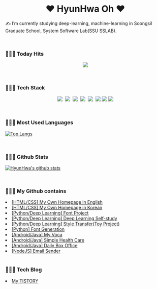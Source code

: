 <div align="center">
  <h1> ❤️ HyunHwa Oh ❤️ </h1>
</div>

✍️  I’m currently studying deep-learning, machine-learning in Soongsil Graduate School, System Software Lab(SSU SSLAB).

<br>

<div>
  <h3>👩🏻‍💻 Today Hits</h3>
  <p align="center">
    <a href="https://hits.seeyoufarm.com">
      <img src="https://hits.seeyoufarm.com/api/count/incr/badge.svg?url=https%3A%2F%2Fgithub.com%2Fhxxnxxa%2F&count_bg=%2379C83D&title_bg=%23555555&icon=&icon_color=%23E7E7E7&title=hits&edge_flat=false"/>
    </a>
  </p>
</div>

<br>

<div>
  <h3>👩🏻‍💻 Tech Stack</h3>
  
  <p align="center">
    <img src="https://img.shields.io/badge/Java-007396?style=flat-square&logo=Java&logoColor=white"/></a>&nbsp 
    <img src="https://img.shields.io/badge/Javascript-ffb13b?style=flat-square&logo=javascript&logoColor=white"/></a>&nbsp 
    <img src="https://img.shields.io/badge/Android-00FF00?style=flat-square&logo=Android&logoColor=white"/></a>&nbsp 
    <img src="https://img.shields.io/badge/Node.js-339933?style=flat-square&logo=Node.js&logoColor=white"/></a>&nbsp 
    <img src="https://img.shields.io/badge/Python-3766AB?style=flat-square&logo=Python&logoColor=white"/></a>&nbsp    
    <img src="https://img.shields.io/badge/html5-E34F26?style=flat-square&logo=html5&logoColor=white">
    <img src="https://img.shields.io/badge/css-1572B6?style=flat-square&logo=css3&logoColor=white">
    <img src="https://img.shields.io/badge/github-181717?style=flat-square&logo=github&logoColor=white">
  </p>
</div>

<br>

<div>
  <h3>👩🏻‍💻 Most Used Languages </h3>

  [![Top Langs](https://github-readme-stats.vercel.app/api/top-langs/?username=hxxnxxa&layout=compact)](https://github.com/hxxnxxa/github-readme-stats)
</div>

<br>

<div>
  <h3>👩🏻‍💻 Github Stats</h3>
  
  [![HyunHwa's github stats](https://github-readme-stats.vercel.app/api?username=hxxnxxa)](https://github.com/anuraghazra/github-readme-stats)
  
</div>

<br>

<div>
  <h3>👩🏻‍💻 My Github contains </h3>
  
  <li><a href="https://hxxnxxa.github.io">[HTML/CSS] My Own Homepage in English</a></li>
  <li><a href="https://hxxnxxa.github.io/ko">[HTML/CSS] My Own Homepage in Korean</a></li>
  <li><a href="https://github.com/hxxnxxa/font_coordinate/">[Python/Deep Learning] Font Project</a></li>
  <li><a href="https://github.com/hxxnxxa/python">[Python/Deep Learning] Deep Learning Self-study</a></li>
  <li><a href="https://github.com/hxxnxxa/style_transfer">[Python/Deep Learning] Style Transfer(Toy Project)</a></li>
  <li><a href="https://github.com/hxxnxxa/font_coordinate/blob/main/font2img.py">[Python] Font Generation</a></li>
  <li><a href="https://github.com/hxxnxxa/androidVoca">[Android/Java] My Voca</a></li>
  <li><a href="https://github.com/hxxnxxa/shealthEx01">[Android/Java] Simple Health Care</a></li>
  <li><a href="https://github.com/hxxnxxa/androidMovie">[Android/Java] Daily Box Office</a></li>
  <li><a href="https://github.com/hxxnxxa/nodejs/blob/main/test.js">[NodeJS] Email Sender</a></li>
</div>

<br>

<div>
  <h3>👩🏻‍💻 Tech Blog</h3>
  <li><a href="https://berra-devlog.tistory.com/">My TISTORY</a></li>
</div>

<br>

<!--
**hxxnxxa/hxxnxxa** is a ✨ _special_ ✨ repository because its `README.md` (this file) appears on your GitHub profile.

Here are some ideas to get you started:

- 🔭 I’m currently working on ...
- 🌱 I’m currently learning ...
- 👯 I’m looking to collaborate on ...
- 🤔 I’m looking for help with ...
- 💬 Ask me about ...
- 📫 How to reach me: ...
- 😄 Pronouns: ...
- ⚡ Fun fact: ...
-->

<!--
   <img src="https://img.shields.io/badge/c++-00599C?style=for-the-badge&logo=c%2B%2B&logoColor=white">
   <img src="https://img.shields.io/badge/python-3776AB?style=for-the-badge&logo=python&logoColor=white"> 
  <br>
  <img src="https://img.shields.io/badge/css-1572B6?style=for-the-badge&logo=css3&logoColor=white"> 
  <img src="https://img.shields.io/badge/javascript-F7DF1E?style=for-the-badge&logo=javascript&logoColor=black"> 
  <img src="https://img.shields.io/badge/jquery-0769AD?style=for-the-badge&logo=jquery&logoColor=white">
  <br>
  <img src="https://img.shields.io/badge/oracle-F80000?style=for-the-badge&logo=oracle&logoColor=white"> 
  <img src="https://img.shields.io/badge/mysql-4479A1?style=for-the-badge&logo=mysql&logoColor=white"> 
  <img src="https://img.shields.io/badge/mariaDB-003545?style=for-the-badge&logo=mariaDB&logoColor=white"> 
  <img src="https://img.shields.io/badge/mongoDB-47A248?style=for-the-badge&logo=MongoDB&logoColor=white">
  <img src="https://img.shields.io/badge/firebase-FFCA28?style=for-the-badge&logo=firebase&logoColor=white">
  <br>
  <img src="https://img.shields.io/badge/react-61DAFB?style=for-the-badge&logo=react&logoColor=black"> 
  <img src="https://img.shields.io/badge/vue.js-4FC08D?style=for-the-badge&logo=vue.js&logoColor=white"> 
  <img src="https://img.shields.io/badge/angular.js-DD0031?style=for-the-badge&logo=angularjs&logoColor=white">
  <img src="https://img.shields.io/badge/node.js-339933?style=for-the-badge&logo=Node.js&logoColor=white">
  <br>
  <img src="https://img.shields.io/badge/spring-6DB33F?style=for-the-badge&logo=spring&logoColor=white"> 
  <img src="https://img.shields.io/badge/express-000000?style=for-the-badge&logo=express&logoColor=white">
  <img src="https://img.shields.io/badge/django-092E20?style=for-the-badge&logo=django&logoColor=white">
  <img src="https://img.shields.io/badge/flask-000000?style=for-the-badge&logo=flask&logoColor=white">
  <img src="https://img.shields.io/badge/flutter-02569B?style=for-the-badge&logo=flutter&logoColor=white">
  <img src="https://img.shields.io/badge/bootstrap-7952B3?style=for-the-badge&logo=bootstrap&logoColor=white">
  <br>
  <img src="https://img.shields.io/badge/linux-FCC624?style=for-the-badge&logo=linux&logoColor=black"> 
  <img src="https://img.shields.io/badge/amazonaws-232F3E?style=for-the-badge&logo=amazonaws&logoColor=white"> 
  <img src="https://img.shields.io/badge/apache tomcat-F8DC75?style=for-the-badge&logo=apachetomcat&logoColor=white">
  <br>
  <img src="https://img.shields.io/badge/github-181717?style=for-the-badge&logo=github&logoColor=white">
  <img src="https://img.shields.io/badge/git-F05032?style=for-the-badge&logo=git&logoColor=white">
  <img src="https://img.shields.io/badge/fontawesome-339AF0?style=for-the-badge&logo=fontawesome&logoColor=white">
  <br>
-->

